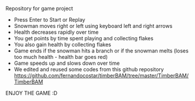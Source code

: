 Repository for game project

- Press Enter to Start or Replay
- Snowman moves right or left using keyboard left and right arrows
- Health decreases rapidly over time
- You get points by time spent playing and collecting flakes
- You also gain health by collecting flakes
- Game ends if the snowman hits a branch or if the snowman melts (loses too much health - health bar goes red)
- Game speeds up and slows down over time
- We edited and reused some codes from this github repository https://github.com/fernandocostar/timberBAM/tree/master/TimberBAM/TimberBAM

ENJOY THE GAME :D
